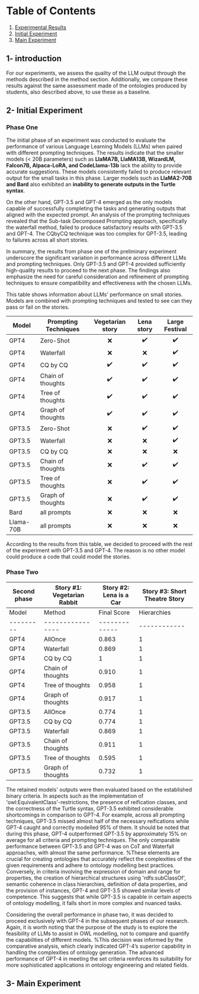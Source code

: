 # Table of Contents

1. [Experimental Results](#introduction)
2. [Initial Experiment](#Initial)
3. [Main Experiment](#Main)
## 1- introduction
For our experiments, we assess the quality of the LLM output through the methods described in the method section. Additionally, we compare these results against the same assessment made of the ontologies produced by students, also described above, to use these as a baseline. 
## 2- Initial Experiment
### Phase One
The initial phase of an experiment was conducted to evaluate the performance of various Language Learning Models (LLMs) when paired with different prompting techniques. The results indicate that the smaller models (< 20B parameters) such as **LlaMA7B, LlaMA13B, WizardLM, Falcon7B, Alpaca-LoRA, and CodeLlama-13b** lack the ability to provide accurate suggestions. These models consistently failed to produce relevant output for the small tasks in this phase. Larger models such as **LlaMA2-70B and Bard** also exhibited an **inability to generate outputs in the Turtle syntax**.

On the other hand, GPT-3.5 and GPT-4 emerged as the only models capable of successfully completing the tasks and generating outputs that aligned with the expected prompt. An analysis of the prompting techniques revealed that the Sub-task Decomposed Prompting approach, specifically the waterfall method, failed to produce satisfactory results with GPT-3.5 and GPT-4. The CQbyCQ technique was too complex for GPT-3.5, leading to failures across all short stories.

In summary, the results from phase one of the preliminary experiment underscore the significant variation in performance across different LLMs and prompting techniques. Only GPT-3.5 and GPT-4 provided sufficiently high-quality results to proceed to the next phase. The findings also emphasize the need for careful consideration and refinement of prompting techniques to ensure compatibility and effectiveness with the chosen LLMs.

This table shows information about LLMs' performance on small stories. Models are combined with prompting techniques and tested to see can they pass or fail on the stories.

| Model  | Prompting Techniques              | Vegetarian story | Lena story | Large Festival |
|-------|-----------------|:-----------------:|:------------:|:--------------:|
| GPT4   | Zero-Shot           | :x: | :heavy_check_mark: | :heavy_check_mark: |
| GPT4   | Waterfall           | :x: | :x: | :heavy_check_mark: |
| GPT4   | CQ by CQ            | :heavy_check_mark: | :heavy_check_mark: | :heavy_check_mark: |
| GPT4   | Chain of thoughts   | :heavy_check_mark: | :heavy_check_mark: | :heavy_check_mark: |
| GPT4   | Tree of thoughts    | :heavy_check_mark: | :heavy_check_mark: | :heavy_check_mark: |
| GPT4   | Graph of thoughts   | :heavy_check_mark: | :heavy_check_mark: | :heavy_check_mark: |
| GPT3.5 | Zero-Shot           | :x: | :heavy_check_mark: | :heavy_check_mark: |
| GPT3.5 | Waterfall           | :x: | :x: | :heavy_check_mark: |
| GPT3.5 | CQ by CQ            | :x: | :x: | :x: |
| GPT3.5 | Chain of thoughts   | :x: | :heavy_check_mark: | :heavy_check_mark: |
| GPT3.5 | Tree of thoughts    | :x: | :heavy_check_mark: | :heavy_check_mark: |
| GPT3.5 | Graph of thoughts   | :x: | :heavy_check_mark: | :heavy_check_mark: |
| Bard   |  all prompts        | :x: | :x: | :x: |  
| Llama-70B | all prompts      | :x: | :x: | :x: |  

According to the results from this table, we decided to proceed with the rest of the experiment with GPT-3.5 and GPT-4. The reason is no other model could produce a code that could model the stories.
 
 ### Phase Two
| Second phase          | Story #1: Vegetarian Rabbit | Story #2: Lena is a Car | Story #3: Short Theatre Story |
|-----------------------|-----------------------------|--------------------------|-------------------------------|
| Model   | Method         | Final Score | Hierarchies | Consistent Hierarchy Classification (Good hierarchy, meaning if a superclass A exists, all subclasses of A should be under A; note: easy pass) | Restriction on Equivalent Class or Subclass | Domain & Range for op_eat | Instances | Syntax Error | Reification | Scores for Story 1 | Hierarchies | Consistent Hierarchy | Intersection or Disjointness or Union or Inverse or Transitive | Datatype Property for Age or Name | Domain & Range | Instances | Syntax Error | Reification | Scores for Story 2 | Hierarchies | Consistent Hierarchy | Datatype Property | Domain & Range | Consistency | Syntax Error | Reification | Scores for Story 3 |
|---------|----------------|-------------|------------|-----------------------------------------------------------------------------------------------------------------------------------|-------------------------------------------|--------------------------------|-----------|--------------|-------------|------------------|------------|-------------------|-------------------------------------------|--------------------------|----------------|-----------|--------------|-------------|------------------|------------|-------------------|------------------|----------------|------------|-----------|--------------|-------------|--------------|-------------|------------------|
| GPT4    | AllOnce        | 0.863       | 1          | 1                                                                 | 0                                         | 1                              | 1         | 1            | 1           | 6                | 1          | 1                 | 1                                         | 1                        | 1              | 1         | 0            | 1           | 6.125            | 1          | 1                 | 0                | 1              | 1          | 1         | 1            | 1           | 6                |
| GPT4    | Waterfall      | 0.869       | 1          | 1                                                                 | 1                                         | 1                              | 1         | 0            | 6           | 1                | 0          | 1                 | 1                                         | 1                        | 1              | 0         | 5.25         | 1           | 1                | 1          | 1                 | 1                | 1              | 1          | 1         | 1            | 1           | 7                |
| GPT4    | CQ by CQ       | 1           | 1          | 1                                                                 | 1                                         | 1                              | 1         | 1            | 7           | 1                | 1          | 1                 | 1                                         | 1                        | 1              | 1         | 7            | 1           | 1                | 1          | 1                 | 1                | 1              | 1          | 1         | 1            | 1           | 7                |
| GPT4    | Chain of thoughts | 0.910     | 1          | 1                                                                 | 1                                         | 1                              | 1         | 0            | 6           | 1                | 1          | 1                 | 1                                         | 1                        | 1              | 0         | 6.125        | 1           | 1                | 1          | 1                 | 1                | 1              | 1          | 1         | 1            | 1           | 7                |
| GPT4    | Tree of thoughts | 0.958      | 1          | 1                                                                 | 1                                         | 1                              | 1         | 1            | 7           | 1                | 1          | 1                 | 1                                         | 1                        | 1              | 0         | 6.125        | 1           | 1                | 1          | 1                 | 1                | 1              | 1          | 1         | 1            | 1           | 7                |
| GPT4    | Graph of thoughts | 0.917     | 1          | 1                                                                 | 1                                         | 1                              | 1         | 1            | 7           | 1                | 1          | 1                 | 0                                         | 1                        | 1              | 1         | 5.25         | 1           | 1                | 1          | 1                 | 1                | 1              | 1          | 1         | 1            | 1           | 7                |
| GPT3.5  | AllOnce        | 0.774       | 1          | 1                                                                 | 1                                         | 1                              | 0         | 5            | 1           | 1                | 1          | 1                 | 1                                         | 1                        | 1              | 0         | 5.25         | 1           | 1                | 0          | 1                 | 1                | 1              | 1          | 1         | 1            | 1           | 6                |
| GPT3.5  | CQ by CQ       | 0.774       | 1          | 1                                                                 | 1                                         | 1                              | 0         | 5            | 1           | 0                | 1          | 0                 | 1                                         | 1                        | 1              | 1         | 5.25         | 1           | 1                | 0          | 1                 | 1                | 1              | 1          | 1         | 1            | 1           | 6                |
| GPT3.5  | Waterfall      | 0.869       | 1          | 1                                                                 | 1                                         | 1                              | 0         | 6            | 1           | 1                | 1          | 1                 | 1                                         | 1                        | 1              | 0         | 5.25         | 1           | 1                | 1          | 1                 | 1                | 1              | 1          | 1         | 1            | 1           | 7                |
| GPT3.5  | Chain of thoughts | 0.911     | 1          | 1                                                                 | 1                                         | 1                              | 0         | 6            | 1           | 1                | 1          | 1                 | 1                                         | 1                        | 1              | 0         | 6.125        | 1           | 1                | 1          | 1                 | 1                | 1              | 1          | 1         | 1            | 1           | 7                |
| GPT3.5  | Tree of thoughts | 0.595      | 1          | 1                                                                 | 1                                         | 1                              | 0         | 5            | 1           | 1                | 0          | 0                 | 1                                         | 1                        | 1              | 0         | 3.5          | 0           | 1                | 1          | 1                 | 1                | 1              | 1          | 1         | 1            | 1           | 4                |
| GPT3.5  | Graph of thoughts | 0.732     | 1          | 1                                                                 | 1                                         | 1                              | 0         | 5            | 1           | 1                | 1          | 0                 | 1                                         | 1                        | 1              | 1         | 4.375        | 1           | 0                | 1          | 1                 | 1                | 1              | 1          | 1         | 1            | 1           | 6


The retained models' outputs were then evaluated based on the established binary criteria. In aspects such as the implementation of 'owl:EquivalentClass'-restrictions, the presence of reification classes, and the correctness of the Turtle syntax, GPT-3.5 exhibited considerable shortcomings in comparison to GPT-4. For example, across all prompting techniques, GPT-3.5 missed almost half of the necessary reifications while GPT-4 caught and correctly modelled 95\% of them. It should be noted that during this phase, GPT-4 outperformed GPT-3.5 by approximately 15\% on average for all criteria and prompting techniques. The only comparable performance between GPT-3.5 and GPT-4 was on CoT and Waterfall approaches, with almost the same performance. %These elements are crucial for creating ontologies that accurately reflect the complexities of the given requirements and adhere to ontology modelling best practices.
Conversely, in criteria involving the expression of domain and range for properties, the creation of hierarchical structures using 'rdfs:subClassOf', semantic coherence in class hierarchies, definition of data properties, and the provision of instances, GPT-4 and GPT-3.5 showed similar levels of competence. This suggests that while GPT-3.5 is capable in certain aspects of ontology modelling, it falls short in more complex and nuanced tasks.

Considering the overall performance in phase two, it was decided to proceed exclusively with GPT-4 in the subsequent phases of our research. Again, it is worth noting that the purpose of the study is to explore the feasibility of LLMs to assist in OWL modelling, not to compare and quantify the capabilities of different models. %This decision was informed by the comparative analysis, which clearly indicated GPT-4’s superior capability in handling the complexities of ontology generation. The advanced performance of GPT-4 in meeting the set criteria reinforces its suitability for more sophisticated applications in ontology engineering and related fields.

## 3- Main Experiment





